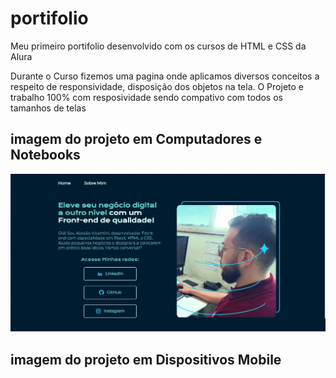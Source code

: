 # portifolio
Meu primeiro portifolio desenvolvido com os cursos de HTML e CSS da Alura

Durante o Curso fizemos uma pagina onde aplicamos diversos conceitos a respeito de responsividade, disposição dos objetos na tela.
O Projeto e trabalho 100% com resposividade sendo compativo com todos os tamanhos de telas

## imagem do projeto em Computadores e Notebooks
<img src="assets/resultado_portifolio.JPG" alt="Exemplo do Resultado do projeto em computadores e Notebooks">

## imagem do projeto em Dispositivos Mobile
